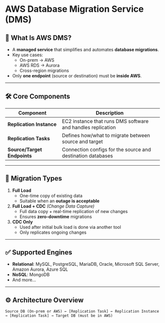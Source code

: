 # AWS Database Migration Service (DMS)

## 🧭 What Is AWS DMS?

- A **managed service** that simplifies and automates **database migrations**.
- Key use cases:
  - On-prem → AWS
  - AWS RDS → Aurora
  - Cross-region migrations
- Only **one endpoint** (source or destination) must be **inside AWS**.

---

## 🛠️ Core Components

| Component | Description |
|----------|-------------|
| **Replication Instance** | EC2 instance that runs DMS software and handles replication |
| **Replication Tasks** | Defines how/what to migrate between source and target |
| **Source/Target Endpoints** | Connection configs for the source and destination databases |

---

## 🔄 Migration Types

1. **Full Load**
   - One-time copy of existing data
   - Suitable when an **outage is acceptable**
2. **Full Load + CDC** *(Change Data Capture)*
   - Full data copy + real-time replication of new changes
   - Ensures **zero-downtime** migrations
3. **CDC Only**
   - Used after initial bulk load is done via another tool
   - Only replicates ongoing changes

---

## ✅ Supported Engines

- **Relational**: MySQL, PostgreSQL, MariaDB, Oracle, Microsoft SQL Server, Amazon Aurora, Azure SQL
- **NoSQL**: MongoDB
- And more...

---

## ⚙️ Architecture Overview

```text
Source DB (On-prem or AWS) ← [Replication Task] ← Replication Instance → [Replication Task] → Target DB (must be in AWS)
